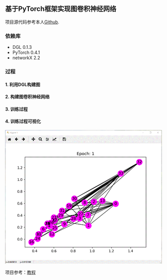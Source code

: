 ## 基于PyTorch框架实现图卷积神经网络
项目源代码参考本人[Github](https://github.com/dreamhomes/PyTorch-GNN).
### 依赖库
- DGL 0.1.3
- PyTorch 0.4.1
- networkX 2.2

### 过程

#### 1. 利用DGL构建图

#### 2. 构建图卷积神经网络

#### 3. 训练过程

#### 4. 训练过程可视化
![result](outputs/result.gif)

项目参考：[教程](https://docs.dgl.ai/tutorials/basics/1_first.html)